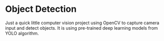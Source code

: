 # Object Detection

Just a quick little computer vision project using OpenCV to capture camera input and detect objects. 
It is using pre-trained deep learning models from YOLO algorithm.
